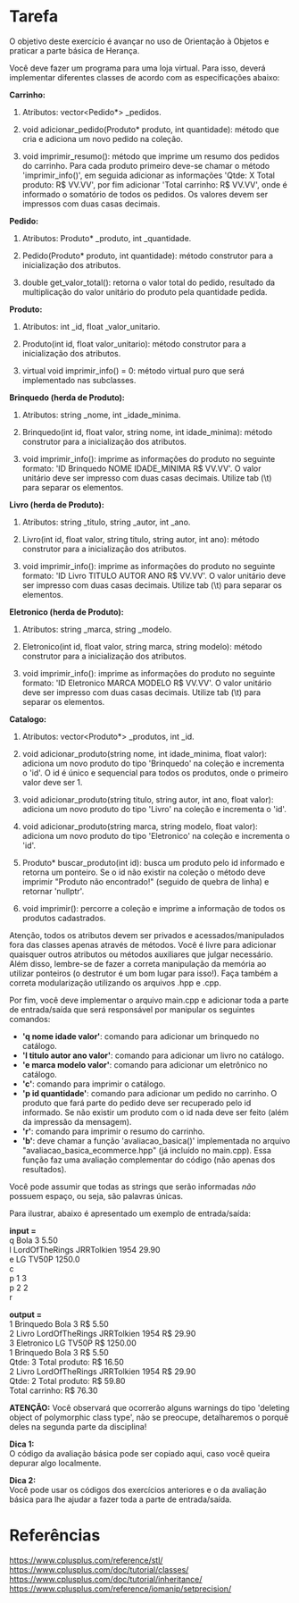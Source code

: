 # Tarefa
O objetivo deste exercício é avançar no uso de Orientação à Objetos e praticar a parte básica de Herança.

Você deve fazer um programa para uma loja virtual. Para isso, deverá implementar diferentes classes de acordo com as especificações abaixo:

**Carrinho:**  
1. Atributos: vector<Pedido*> _pedidos.

2. void adicionar_pedido(Produto* produto, int quantidade): método que cria e adiciona um novo pedido na coleção.

3. void imprimir_resumo(): método que imprime um resumo dos pedidos do carrinho. Para cada produto primeiro deve-se chamar o método 'imprimir_info()', em seguida adicionar as informações 'Qtde: X Total produto: R$ VV.VV', por fim adicionar 'Total carrinho: R$ VV.VV', onde é informado o somatório de todos os pedidos. Os valores devem ser impressos com duas casas decimais.

**Pedido:**  
1. Atributos: Produto* _produto, int _quantidade.  

2. Pedido(Produto* produto, int quantidade): método construtor para a inicialização dos atributos. 

3. double get_valor_total(): retorna o valor total do pedido, resultado da multiplicação do valor unitário do produto pela quantidade pedida.

**Produto:**  
1. Atributos: int _id, float _valor_unitario.  

2. Produto(int id, float valor_unitario): método construtor para a inicialização dos atributos.

3. virtual void imprimir_info() = 0: método virtual puro que será implementado nas subclasses.

**Brinquedo (herda de Produto):**  

1. Atributos: string _nome, int _idade_minima.  

2. Brinquedo(int id, float valor, string nome, int idade_minima): método construtor para a inicialização dos atributos.  

3. void imprimir_info(): imprime as informações do produto no seguinte formato: 'ID Brinquedo NOME IDADE_MINIMA R$ VV.VV'. O valor unitário deve ser impresso com duas casas decimais. Utilize tab (\t) para separar os elementos.

**Livro (herda de Produto):**  
1. Atributos: string _titulo, string _autor, int _ano.

2. Livro(int id, float valor, string titulo, string autor, int ano): método construtor para a inicialização dos atributos.

3. void imprimir_info(): imprime as informações do produto no seguinte formato: 'ID Livro TITULO AUTOR ANO R$ VV.VV'. O valor unitário deve ser impresso com duas casas decimais. Utilize tab (\t) para separar os elementos.

**Eletronico (herda de Produto):**  
1. Atributos: string _marca, string _modelo.

2. Eletronico(int id, float valor, string marca, string modelo): método construtor para a inicialização dos atributos.

3. void imprimir_info(): imprime as informações do produto no seguinte formato: 'ID Eletronico MARCA MODELO R$ VV.VV'. O valor unitário deve ser impresso com duas casas decimais. Utilize tab (\t) para separar os elementos.

**Catalogo:**  
1. Atributos: vector<Produto*> _produtos, int _id.

2. void adicionar_produto(string nome, int idade_minima, float valor): adiciona um novo produto do tipo 'Brinquedo' na coleção e incrementa o 'id'. O id é único e sequencial para todos os produtos, onde o primeiro valor deve ser 1.

3. void adicionar_produto(string titulo, string autor, int ano, float valor): adiciona um novo produto do tipo 'Livro' na coleção e incrementa o 'id'.

4. void adicionar_produto(string marca, string modelo, float valor): adiciona um novo produto do tipo 'Eletronico' na coleção e incrementa o 'id'.

5. Produto* buscar_produto(int id): busca um produto pelo id informado e retorna um ponteiro. Se o id não existir na coleção o método deve imprimir "Produto não encontrado!" (seguido de quebra de linha) e retornar 'nullptr'.

6. void imprimir(): percorre a coleção e imprime a informação de todos os produtos cadastrados.

Atenção, todos os atributos devem ser privados e acessados/manipulados fora das classes apenas através de métodos. Você é livre para adicionar quaisquer outros atributos ou métodos auxiliares que julgar necessário. Além disso, lembre-se de fazer a correta manipulação da memória ao utilizar ponteiros (o destrutor é um bom lugar para isso!). Faça também a correta modularização utilizando os arquivos .hpp e .cpp.

Por fim, você deve implementar o arquivo main.cpp e adicionar toda a parte de entrada/saída que será responsável por manipular os seguintes comandos:

- **'q nome idade valor'**: comando para adicionar um brinquedo no catálogo.
- **'l titulo autor ano valor'**: comando para adicionar um livro no catálogo. 
- **'e marca modelo valor'**: comando para adicionar um eletrônico no catálogo. 
- **'c'**: comando para imprimir o catálogo.
- **'p id quantidade'**: comando para adicionar um pedido no carrinho. O produto que fará parte do pedido deve ser recuperado pelo id informado. Se não existir um produto com o id nada deve ser feito (além da impressão da mensagem).
- **'r'**: comando para imprimir o resumo do carrinho.
- **'b'**: deve chamar a função 'avaliacao_basica()' implementada no arquivo "avaliacao_basica_ecommerce.hpp" (já incluído no main.cpp). Essa função faz uma avaliação complementar do código (não apenas dos resultados).

Você pode assumir que todas as strings que serão informadas *não* possuem espaço, ou seja, são palavras únicas. 

Para ilustrar, abaixo é apresentado um exemplo de entrada/saída:

**input =**  
q Bola 3 5.50  
l LordOfTheRings JRRTolkien 1954 29.90  
e LG TV50P 1250.0  
c  
p 1 3  
p 2 2  
r  

**output =**  
1       Brinquedo       Bola    3       R$ 5.50  
2       Livro   LordOfTheRings  JRRTolkien      1954    R$ 29.90  
3       Eletronico      LG      TV50P   R$ 1250.00  
1       Brinquedo       Bola    3       R$ 5.50  
Qtde: 3 Total produto: R$ 16.50  
2       Livro   LordOfTheRings  JRRTolkien      1954    R$ 29.90  
Qtde: 2 Total produto: R$ 59.80  
Total carrinho: R$ 76.30  

**ATENÇÃO:** Você observará que ocorrerão alguns warnings do tipo 'deleting object of polymorphic class type', não se preocupe, detalharemos o porquê deles na segunda parte da disciplina!

**Dica 1:**  
O código da avaliação básica pode ser copiado aqui, caso você queira depurar algo localmente.

**Dica 2:**  
Você pode usar os códigos dos exercícios anteriores e o da avaliação básica para lhe ajudar a fazer toda a parte de entrada/saída.

# Referências
https://www.cplusplus.com/reference/stl/  
https://www.cplusplus.com/doc/tutorial/classes/  
https://www.cplusplus.com/doc/tutorial/inheritance/  
https://www.cplusplus.com/reference/iomanip/setprecision/
